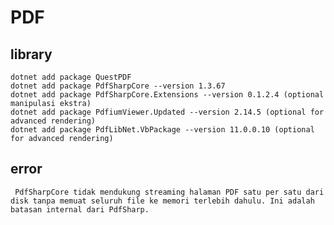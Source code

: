 # PDF

## library
    dotnet add package QuestPDF
    dotnet add package PdfSharpCore --version 1.3.67
    dotnet add package PdfSharpCore.Extensions --version 0.1.2.4 (optional manipulasi ekstra)
    dotnet add package PdfiumViewer.Updated --version 2.14.5 (optional for advanced rendering)
    dotnet add package PdfLibNet.VbPackage --version 11.0.0.10 (optional for advanced rendering)

## error
     PdfSharpCore tidak mendukung streaming halaman PDF satu per satu dari disk tanpa memuat seluruh file ke memori terlebih dahulu. Ini adalah batasan internal dari PdfSharp.